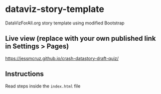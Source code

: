 # dataviz-story-template
DataVizForAll.org story template using modified Bootstrap

## Live view (replace with your own published link in Settings > Pages)
https://jessmcruz.github.io/crash-datastory-draft-quiz/

## Instructions
Read steps inside the `index.html` file
